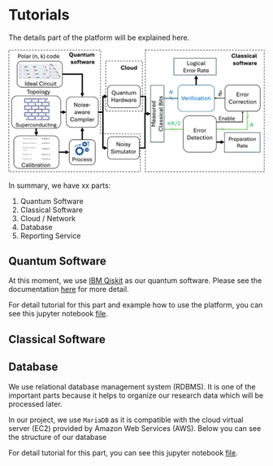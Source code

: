 # Tutorials

The details part of the platform will be explained here.

![screen](../img/proposed_architecture.png)

In summary, we have xx parts:
1. Quantum Software
2. Classical Software
3. Cloud / Network
4. Database
5. Reporting Service

## Quantum Software

At this moment, we use [IBM Qiskit](https://www.ibm.com/quantum/qiskit) as our quantum software. Please see the documentation [here](https://docs.quantum.ibm.com/guides) for more detail.

For detail tutorial for this part and example how to use the platform, you can see this jupyter notebook [file](../tutorial.ipynb).

## Classical Software


## Database

We use relational database management system (RDBMS). It is one of the important parts because it helps to organize our research data which will be processed later.

In our project, we use `MariaDB` as it is compatible with the cloud virtual server (EC2) provided by Amazon Web Services (AWS). Below you can see the structure of our database

For detail tutorial for this part, you can see this jupyter notebook [file](4-database.ipynb).


